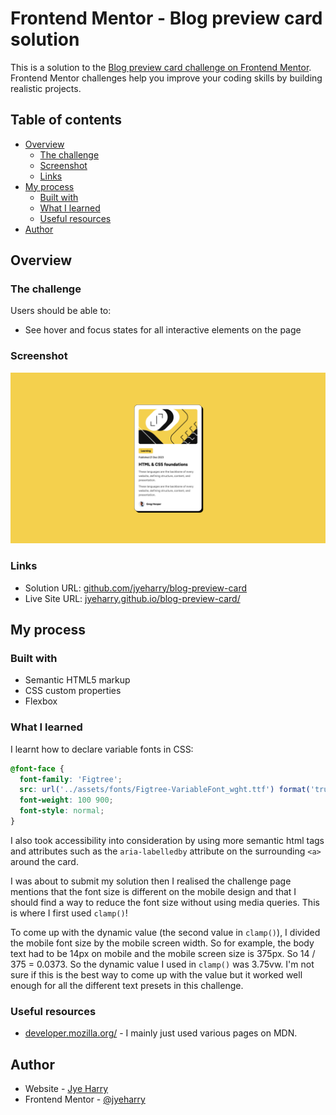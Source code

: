 # Frontend Mentor - Blog preview card solution

This is a solution to the [Blog preview card challenge on Frontend Mentor](https://www.frontendmentor.io/challenges/blog-preview-card-ckPaj01IcS). Frontend Mentor challenges help you improve your coding skills by building realistic projects. 

## Table of contents

- [Overview](#overview)
  - [The challenge](#the-challenge)
  - [Screenshot](#screenshot)
  - [Links](#links)
- [My process](#my-process)
  - [Built with](#built-with)
  - [What I learned](#what-i-learned)
  - [Useful resources](#useful-resources)
- [Author](#author)

## Overview

### The challenge

Users should be able to:

- See hover and focus states for all interactive elements on the page

### Screenshot

![](./screenshot.png)

### Links

- Solution URL: [github.com/jyeharry/blog-preview-card](https://github.com/jyeharry/blog-preview-card)
- Live Site URL: [jyeharry.github.io/blog-preview-card/](https://jyeharry.github.io/blog-preview-card/)

## My process

### Built with

- Semantic HTML5 markup
- CSS custom properties
- Flexbox

### What I learned

I learnt how to declare variable fonts in CSS:

```css
@font-face {
  font-family: 'Figtree';
  src: url('../assets/fonts/Figtree-VariableFont_wght.ttf') format('truetype');
  font-weight: 100 900;
  font-style: normal;
}
```

I also took accessibility into consideration by using more semantic html tags and attributes such as the `aria-labelledby` attribute on the surrounding `<a>` around the card.

I was about to submit my solution then I realised the challenge page mentions that the font size is different on the mobile design and that I should find a way to reduce the font size without using media queries. This is where I first used `clamp()`!

To come up with the dynamic value (the second value in `clamp()`), I divided the mobile font size by the mobile screen width. So for example, the body text had to be 14px on mobile and the mobile screen size is 375px. So 14 / 375 = 0.0373. So the dynamic value I used in `clamp()` was 3.75vw. I'm not sure if this is the best way to come up with the value but it worked well enough for all the different text presets in this challenge.

### Useful resources

- [developer.mozilla.org/](https://developer.mozilla.org/) - I mainly just used various pages on MDN.

## Author

- Website - [Jye Harry](https://jyeharry.github.io/)
- Frontend Mentor - [@jyeharry](https://www.frontendmentor.io/profile/jyeharry)

